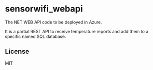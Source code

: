# sensorwifi_webapi

The NET WEB API code to be deployed in Azure.

It is a partial REST API to receive temperature reports and add them to a specific named SQL database.

## License

MIT
